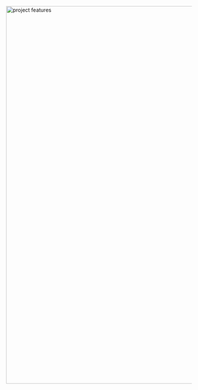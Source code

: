 <img width="1536" height="1024" alt="project features" src="https://github.com/user-attachments/assets/21e1a69b-7edb-463d-8af2-c7102455d272" />
